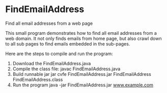 # FindEmailAddress
Find all email addresses from a web page

This small program demonstrates how to find all email addresses from a web domain. It not only finds emails from home page, but also crawl down to all sub pages to find emails embedded in the sub-pages. 

Here are the steps to compile and run the program:
1) Download the FindEmailAddress.java
2) Compile the class file:
	    javac FindEmailAddress.java
3) Build runnable jar
	    jar cvfe FindEmailAddress.jar FindEmailAddress FindEmailAddress.class
4) Run the program
	    java -jar FindEmailAddress.jar www.example.com
